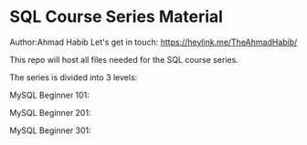 # SQL Course Series Material
Author:Ahmad Habib
Let's get in touch: https://heylink.me/TheAhmadHabib/

This repo will host all files needed for the SQL course series.

The series is divided into 3 levels:

MySQL Beginner 101:

MySQL Beginner 201:

MySQL Beginner 301:

